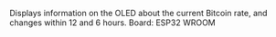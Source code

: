 

Displays information on the OLED about the current Bitcoin rate, and changes within 12 and 6 hours.
Board: ESP32 WROOM
